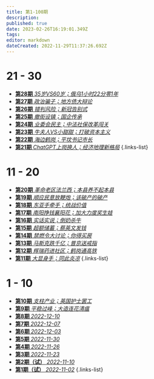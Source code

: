 ```yaml
---
title: 第1-100期
description: 
published: true
date: 2023-02-26T16:19:01.349Z
tags: 
editor: markdown
dateCreated: 2022-11-29T11:37:26.692Z
---
```


# 21 - 30
- [**第28期** *35岁VS60岁；俄乌1小时22分零1年*](./1-100/28.md)
- [**第27期** *政治骗子；地方债大辩论*](./1-100/27.md)
- [**第26期** *错判风险；新冠告别式*](./1-100/26.md)
- [**第25期** *撤街设镇；国企传承*](./1-100/25.md)
- [**第24期** *业委会民主；中法社保改革闯关*](./1-100/24.md)
- [**第23期** *牛夫人VS小甜甜；打破资本主义*](./1-100/23.md)
- [**第22期** *海边鹤岗；平坟书记市长*](./1-100/22.md)
- [**第21期** *ChatGPT上岗换人；经济地理新格局*](./1-100/21.md)
{.links-list}

# 11 - 20
- [**第20期** *革命老区法兰西；本县养不起本县*](./1-100/20.md)
- [**第19期** *顺应民意放鞭炮；该破产的破产*](./1-100/19.md)
- [**第18期** *东亚手牵手；统战价值*](./1-100/18.md)
- [**第17期** *南阳挣钱襄阳花；加大力度奖生娃*](./1-100/17.md)
- [**第16期** *实话实说；倒奶杀牛*](./1-100/16.md)
- [**第15期** *超额储蓄；蔡英文发钱*](./1-100/15.md)
- [**第14期** *禁燃令大讨论；你得买房*](./1-100/14.md)
- [**第13期** *马斯克跌千亿；普京送戒指*](./1-100/13.md)
- [**第12期** *辉瑞药进社区；鹤岗通高铁*](./1-100/12.md)
- [**第11期** *大显身手；同此炎凉*](./1-100/11.md)
{.links-list}

# 1 - 10
- [**第10期** *支柱产业；英国护士罢工*](./1-100/10.md)
- [**第9期** *平稳过峰；大造连花清瘟*](./1-100/9.md)
- [**第8期** *2022-12-10*](./1-100/8.md)
- [**第7期** *2022-12-07*](./1-100/7.md)
- [**第6期** *2022-12-03*](./1-100/6.md)
- [**第5期** *2022-11-30*](./1-100/5.md)
- [**第4期** *2022-11-26*](./1-100/4.md)
- [**第3期** *2022-11-23*](./1-100/3.md)
- [**第2期（试）** *2022-11-10*](./1-100/2.md)
- [**第1期（试）** *2022-11-02*](./1-100/1.md)
{.links-list}

